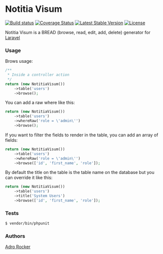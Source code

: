 # Notitia Visum

[![Build status][Master image]][Master]
[![Coverage Status][Master coverage image]][Master coverage]
[![Latest Stable Version][Stable version image]][Stable version]
[![License][License image]][License]

Notitia Visum is a BREAD (browse, read, edit, add, delete) generator for [Laravel](https://laravel.com/)

### Usage

Brows usage:

```php
/**
 * Inside a controller action
 */
return (new NotitiaVisum())
    ->table('users')
    ->browse();
```

You can add a raw where like this:

```php
return (new NotitiaVisum())
    ->table('users')
    ->whereRaw('role = \'admin\'')
    ->browse();
```

If you want to filter the fields to render in the table, you can add an array of fields:

```php
return (new NotitiaVisum())
    ->table('users')
    ->whereRaw('role = \'admin\'')
    ->browse(['id', 'first_name', 'role']);
```

By default the title on the table is the table name on the database but you can override it like this:

```php
return (new NotitiaVisum())
    ->table('users')
    ->title('System Users')
    ->browse(['id', 'first_name', 'role']);
```

### Tests

```bash
$ vendor/bin/phpunit
```

### Authors

[Adro Rocker](https://github.com/adrorocker)

  [Master]: https://travis-ci.org/adrosoftware/notitia-visum/
  [Master image]: https://travis-ci.org/adrosoftware/notitia-visum.svg?branch=master
  [Master coverage]: https://coveralls.io/github/adrosoftware/notitia-visum
  [Master coverage image]: https://coveralls.io/repos/github/adrosoftware/notitia-visum/badge.svg?branch=master
  [Stable version]: https://packagist.org/packages/adrosoftware/notitia-visum
  [Stable version image]: https://poser.pugx.org/adrosoftware/notitia-visum/v/stable
  [License]: https://packagist.org/packages/adrosoftware/notitia-visum
  [License image]: https://poser.pugx.org/adrosoftware/notitia-visum/license